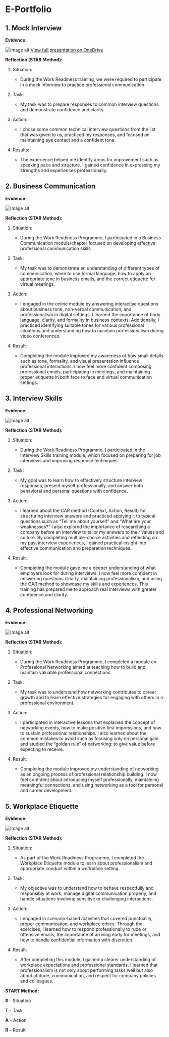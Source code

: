 # E-Portfolio
**1. Mock Interview**
-
**Evidence:**


![image alt](https://github.com/222582731/E-Portfolio/blob/main/presentation%20screenshot.png)
[View full presentation on OneDrive](https://1drv.ms/p/c/3bad3bc429e937b8/EXs4pVlDTYlNgGAUy4sSLa0ByD99B-NmJw8oesJa_7SOhA?e=MIZ6hb)

**Reflection (STAR Method):**

1. Situation: 
   * During the Work Readiness training, we were required to participate in a mock interview to practice professional communication.

2. Task:
   * My task was to prepare responses to common interview questions and demonstrate confidence and clarity.

3. Action:
   * I chose some common technical interview questions from the list that was given to us, practiced my responses, and focused on maintaining eye contact and a confident tone.

4. Results:
   * The experience helped me identify areas for improvement such as speaking pace and structure. I gained confidence in expressing my strengths and experiences professionally.


**2. Business Communication**
-

**Evidence:**

![image alt](https://github.com/222582731/E-Portfolio/blob/main/business%20communication.png)

**Reflection (STAR Method):**

1. Situation:
    * During the Work Readiness Programme, I participated in a Business Communication module/chapter focused on developing effective professional communication skills.
  
2. Task:
   * My task was to demonstrate an understanding of different types of communication, when to use formal language, how to apply an appropriate tone in business emails, and the correct etiquette for virtual meetings.

3. Action:
   * I engaged in the online module by answering interactive questions about business tone, non-verbal communication, and professionalism in digital settings.
I learned the importance of body language, clarity, and formality in business contexts.
Additionally, I practiced identifying suitable tones for various professional situations and understanding how to maintain professionalism during video conferences.

4. Result:
   * Completing the module improved my awareness of how small details such as tone, formality, and visual presentation influence professional interactions.
I now feel more confident composing professional emails, participating in meetings, and maintaining proper etiquette in both face to face and virtual communication settings.

**3. Interview Skills**
-

**Evidence:**

![image alt](https://github.com/222582731/E-Portfolio/blob/main/interview%20skilss.png)

**Reflection (STAR Method):**

1. Situation:
   * During the Work Readiness Programme, I participated in the Interview Skills training module, which focused on preparing for job interviews and improving response techniques.

2. Task:
   * My goal was to learn how to effectively structure interview responses, present myself professionally, and answer both behavioral and personal questions with confidence.
  
3. Action:
   * I learned about the CAR method (Context, Action, Result) for structuring interview answers and practiced applying it to typical questions such as “Tell me about yourself” and “What are your weaknesses?”
I also explored the importance of researching a company before an interview to tailor my answers to their values and culture.
By completing multiple-choice activities and reflecting on my past interview experiences, I gained practical insight into effective communication and preparation techniques.

4. Result:
   * Completing the module gave me a deeper understanding of what employers look for during interviews.
I now feel more confident in answering questions clearly, maintaining professionalism, and using the CAR method to showcase my skills and experiences.
This training has prepared me to approach real interviews with greater confidence and clarity.

**4. Professional Networking**
-

**Evidence:**

![image alt](https://github.com/222582731/E-Portfolio/blob/main/proffesional%20networking.png)

**Reflection (STAR Method):**

1. Situation:
   * During the Work Readiness Programme, I completed a module on Professional Networking aimed at teaching how to build and maintain valuable professional connections.
  
2. Task:
   * My task was to understand how networking contributes to career growth and to learn effective strategies for engaging with others in a professional environment.

3. Action:
   * I participated in interactive lessons that explained the concept of networking events, how to make positive first impressions, and how to sustain professional relationships.
I also learned about the common mistakes to avoid such as focusing only on personal gain and studied the “golden rule” of networking: to give value before expecting to receive.

4. Result:
   * Completing the module improved my understanding of networking as an ongoing process of professional relationship building.
I now feel confident about introducing myself professionally, maintaining meaningful connections, and using networking as a tool for personal and career development.


**5. Workplace Etiquette**
-

**Evidence:**

![image alt](https://github.com/222582731/E-Portfolio/blob/main/work%20etiquette.png)

**Reflection (STAR Method):**

1. Situation:
   * As part of the Work Readiness Programme, I completed the Workplace Etiquette module to learn about professionalism and appropriate conduct within a workplace setting.
  
2. Task:
   * My objective was to understand how to behave respectfully and responsibly at work, manage digital communication properly, and handle situations involving sensitive or challenging interactions.
  
3. Action:
   * I engaged in scenario-based activities that covered punctuality, proper communication, and workplace ethics.
Through the exercises, I learned how to respond professionally to rude or offensive emails, the importance of arriving early for meetings, and how to handle confidential information with discretion.

4. Result:
   * After completing this module, I gained a clearer understanding of workplace expectations and professional standards.
I learned that professionalism is not only about performing tasks well but also about attitude, communication, and respect for company policies and colleagues.



**START Method:**

**S** - Situation

**T** - Task

**A** - Action

**R** - Result
